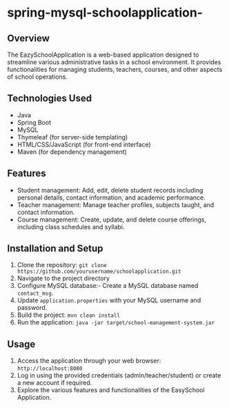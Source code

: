 # spring-mysql-schoolapplication-

## Overview 
The EazySchoolApplication is a web-based application designed to streamline various administrative tasks in a school environment. It provides functionalities for managing students, teachers, courses, and other aspects of school operations.

## Technologies Used
- Java
- Spring Boot
- MySQL
- Thymeleaf (for server-side templating)
- HTML/CSS/JavaScript (for front-end interface)
- Maven (for dependency management) 

## Features 
- Student management: Add, edit, delete student records including personal details, contact information, and academic performance.
- Teacher management: Manage teacher profiles, subjects taught, and contact information.
- Course management: Create, update, and delete course offerings, including class schedules and syllabi. 

## Installation and Setup 
1. Clone the repository: `git clone https://github.com/yourusername/schoolapplication.git`
2. Navigate to the project directory
3. Configure MySQL database:- Create a MySQL database named `contact_msg`.
4.  Update `application.properties` with your MySQL username and password.
5. Build the project: `mvn clean install`
6. Run the application: `java -jar target/school-management-system.jar`

## Usage 
1. Access the application through your web browser: `http://localhost:8080`  
2. Log in using the provided credentials (admin/teacher/student) or create a new account if required.
3. Explore the various features and functionalities of the EasySchool Application. 


